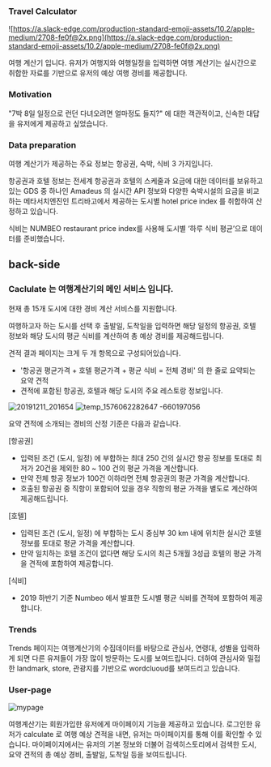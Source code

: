 ### **Travel Calculator**

![https://a.slack-edge.com/production-standard-emoji-assets/10.2/apple-medium/2708-fe0f@2x.png](https://a.slack-edge.com/production-standard-emoji-assets/10.2/apple-medium/2708-fe0f@2x.png)

여행 계산기 입니다.
유저가 여행지와 여행일정을 입력하면 여행 계산기는 실시간으로 취합한 자료를 기반으로 유저의 예상 여행 경비를 제공합니다.

### **Motivation**

"7박 8일 일정으로 런던 다녀오려면 얼마정도 들지?" 에 대한 객관적이고, 신속한 대답을 유저에게 제공하고 싶었습니다.

### **Data preparation**

여행 계산기가 제공하는 주요 정보는 항공권, 숙박, 식비 3 가지입니다.

항공권과 호텔 정보는 전세계 항공권과 호텔의 스케줄과 요금에 대한 데이터를 보유하고 있는 GDS 중 하나인 Amadeus 의 실시간 API 정보와 다양한 숙박시설의 요금을 비교하는 메타서치엔진인 트리바고에서 제공하는 도시별 hotel price index 를 취합하여 산정하고 있습니다.

식비는 NUMBEO restaurant price index를 사용해 도시별 ‘하루 식비 평균’으로 데이터를 준비했습니다.

## **back-side**

### **Caclulate 는 여행계산기의 메인 서비스 입니다.**


현재 총 15개 도시에 대한 경비 계산 서비스를 지원합니다.

여행하고자 하는 도시를 선택 후 출발일, 도착일을 입력하면 해당 일정의 항공권, 호텔 정보와 해당 도시의 평균 식비를 계산하여 총 예상 경비를 제공해드립니다.

견적 결과 페이지는 크게 두 개 항목으로 구성되어있습니다.

- '항공권 평균가격 + 호텔 평균가격 + 평균 식비 = 전체 경비' 의 한 줄로 요약되는 요약 견적
- 견적에 포함된 항공권, 호텔과 해당 도시의 주요 레스토랑 정보입니다.

![20191211_201654](https://user-images.githubusercontent.com/49752614/70617231-7d673300-1c53-11ea-87cf-cd85971536f0.gif)
![temp_1576062282647 -660197056](https://user-images.githubusercontent.com/49752614/70616366-9a026b80-1c51-11ea-8f65-9dc55dd3bd86.gif)


요약 견적에 소개되는 경비의 산정 기준은 다음과 같습니다.

[항공권]

- 입력된 조건 (도시, 일정) 에 부합하는 최대 250 건의 실시간 항공 정보를 토대로 최저가 20건을 제외한 80 ~ 100 건의 평균 가격을 계산합니다.
- 만약 전체 항공 정보가 100건 이하라면 전체 항공권의 평균 가격을 계산합니다.
- 호출된 항공권 중 직항이 포함되어 있을 경우 직항의 평균 가격을 별도로 계산하여 제공해드립니다.

[호텔]

- 입력된 조건 (도시, 일정) 에 부합하는 도시 중심부 30 km 내에 위치한 실시간 호텔 정보를 토대로 평균 가격을 계산합니다.
- 만약 일치하는 호텔 조건이 없다면 해당 도시의 최근 5개월 3성급 호텔의 평균 가격을 견적에 포함하여 제공합니다.

[식비]

- 2019 하반기 기준 Numbeo 에서 발표한 도시별 평균 식비를 견적에 포함하여 제공합니다.

### **Trends**

Trends 페이지는 여행계산기의 수집데이터를 바탕으로 관심사, 연령대, 성별을 입력하게 되면 다른 유저들이 가장 많이 방문하는 도시를 보여드립니다. 더하여 관심사와 밀접한 landmark, store, 관광지를 기반으로 wordcluoud를 보여드리고 있습니다.

### **User-page**
![mypage](https://user-images.githubusercontent.com/49752614/70615350-91a93100-1c4f-11ea-9404-d8464b191b71.gif)


여행계산기는 회원가입한 유저에게 마이페이지 기능을 제공하고 있습니다. 로그인한 유저가 calculate 로 여행 예상 견적을 내면, 유저는 마이페이지를 통해 이를 확인할 수 있습니다. 마이페이지에서는 유저의 기본 정보와 더불어 검색히스토리에서 검색한 도시, 요약 견적의 총 예상 경비, 출발일, 도착일 등을 보여드립니다.
